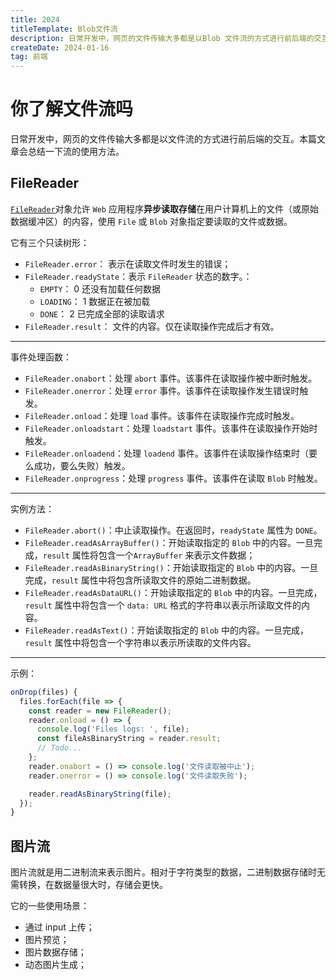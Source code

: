 ```yaml
---
title: 2024
titleTemplate: Blob文件流
description: 日常开发中，网页的文件传输大多都是以Blob 文件流的方式进行前后端的交互。本篇文章会总结一下流的使用技巧。
createDate: 2024-01-16
tag: 前端  
---
```


# 你了解文件流吗

日常开发中，网页的文件传输大多都是以文件流的方式进行前后端的交互。本篇文章会总结一下流的使用方法。




## FileReader 

[`FileReader`](https://developer.mozilla.org/zh-CN/docs/Web/API/FileReader)对象允许 `Web` 应用程序**异步读取存储**在用户计算机上的文件（或原始数据缓冲区）的内容，使用 `File` 或 `Blob` 对象指定要读取的文件或数据。

它有三个只读树形：

- `FileReader.error`： 表示在读取文件时发生的错误；
- `FileReader.readyState`：表示 `FileReader` 状态的数字。：
  - `EMPTY`： 0 还没有加载任何数据
  - `LOADING`： 1 数据正在被加载
  - `DONE`： 2 已完成全部的读取请求
- `FileReader.result`： 文件的内容。仅在读取操作完成后才有效。

----

事件处理函数：

- `FileReader.onabort`：处理 `abort` 事件。该事件在读取操作被中断时触发。
- `FileReader.onerror`：处理 `error` 事件。该事件在读取操作发生错误时触发。
- `FileReader.onload`：处理 `load` 事件。该事件在读取操作完成时触发。
- `FileReader.onloadstart`：处理 `loadstart` 事件。该事件在读取操作开始时触发。
- `FileReader.onloadend`：处理 `loadend` 事件。该事件在读取操作结束时（要么成功，要么失败）触发。
- `FileReader.onprogress`：处理 `progress` 事件。该事件在读取 `Blob` 时触发。

---

实例方法：

- `FileReader.abort()`：中止读取操作。在返回时，`readyState` 属性为 `DONE`。
- `FileReader.readAsArrayBuffer()`：开始读取指定的 `Blob` 中的内容。一旦完成，`result` 属性将包含一个`ArrayBuffer` 来表示文件数据；
- `FileReader.readAsBinaryString()`：开始读取指定的 `Blob` 中的内容。一旦完成，`result` 属性中将包含所读取文件的原始二进制数据。
- `FileReader.readAsDataURL()`：开始读取指定的 `Blob` 中的内容。一旦完成，`result` 属性中将包含一个 `data: URL` 格式的字符串以表示所读取文件的内容。
- `FileReader.readAsText()`：开始读取指定的 `Blob` 中的内容。一旦完成，`result` 属性中将包含一个字符串以表示所读取的文件内容。

---

示例：

```js
onDrop(files) {
  files.forEach(file => {
    const reader = new FileReader();
    reader.onload = () => {
      console.log('Files logs: ', file);
      const fileAsBinaryString = reader.result;
      // Todo...
    };
    reader.onabort = () => console.log('文件读取被中止');
    reader.onerror = () => console.log('文件读取失败');

    reader.readAsBinaryString(file);
  });
}
```



## 图片流

图片流就是用二进制流来表示图片。相对于字符类型的数据，二进制数据存储时无需转换，在数据量很大时，存储会更快。

它的一些使用场景：

- 通过 input 上传；
- 图片预览；
- 图片数据存储；
- 动态图片生成；







